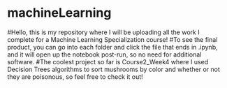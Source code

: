 # machineLearning
#Hello, this is my repository where I will be uploading all the work I complete for a Machine Learning Specialization course!
#To see the final product, you can go into each folder and click the file that ends in .ipynb, and it will open up the notebook post-run, so no need for additional software.
#The coolest project so far is Course2_Week4 where I used Decision Trees algorithms to sort mushrooms by color and whether or not they are poisonous, so feel free to check it out!

